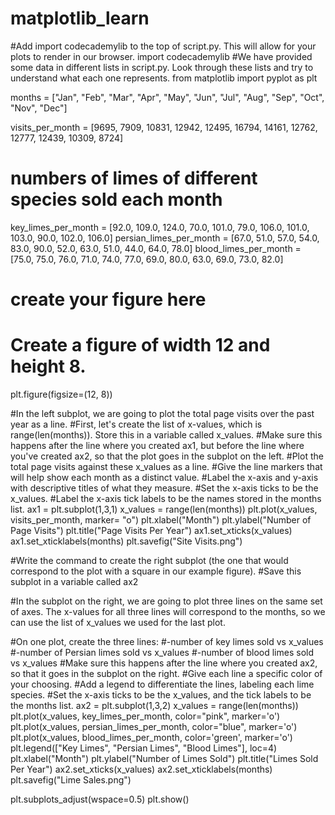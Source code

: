 # matplotlib_learn
#Add import codecademylib to the top of script.py. This will allow for your plots to render in our browser.
import codecademylib
#We have provided some data in different lists in script.py. Look through these lists and try to understand what each one represents.
from matplotlib import pyplot as plt

months = ["Jan", "Feb", "Mar", "Apr", "May", "Jun", "Jul", "Aug", "Sep", "Oct", "Nov", "Dec"]

visits_per_month = [9695, 7909, 10831, 12942, 12495, 16794, 14161, 12762, 12777, 12439, 10309, 8724]

# numbers of limes of different species sold each month
key_limes_per_month = [92.0, 109.0, 124.0, 70.0, 101.0, 79.0, 106.0, 101.0, 103.0, 90.0, 102.0, 106.0]
persian_limes_per_month = [67.0, 51.0, 57.0, 54.0, 83.0, 90.0, 52.0, 63.0, 51.0, 44.0, 64.0, 78.0]
blood_limes_per_month = [75.0, 75.0, 76.0, 71.0, 74.0, 77.0, 69.0, 80.0, 63.0, 69.0, 73.0, 82.0]


# create your figure here
# Create a figure of width 12 and height 8.
plt.figure(figsize=(12, 8))

#In the left subplot, we are going to plot the total page visits over the past year as a line.
#First, let's create the list of x-values, which is range(len(months)). Store this in a variable called x_values.
#Make sure this happens after the line where you created ax1, but before the line where you've created ax2, so that the plot goes in the subplot on the left.
#Plot the total page visits against these x_values as a line.
#Give the line markers that will help show each month as a distinct value.
#Label the x-axis and y-axis with descriptive titles of what they measure.
#Set the x-axis ticks to be the x_values.
#Label the x-axis tick labels to be the names stored in the months list.
ax1 = plt.subplot(1,3,1)
x_values = range(len(months))
plt.plot(x_values, visits_per_month, marker= "o")
plt.xlabel("Month")
plt.ylabel("Number of Page Visits")
plt.title("Page Visits Per Year")
ax1.set_xticks(x_values)
ax1.set_xticklabels(months)
plt.savefig("Site Visits.png")


#Write the command to create the right subplot (the one that would correspond to the plot with a square in our example figure).
#Save this subplot in a variable called ax2

#In the subplot on the right, we are going to plot three lines on the same set of axes. The x-values for all three lines will correspond to the months, so we can use the list of x_values we used for the last plot.

#On one plot, create the three lines:
#-number of key limes sold vs x_values
#-number of Persian limes sold vs x_values
#-number of blood limes sold vs x_values
#Make sure this happens after the line where you created ax2, so that it goes in the subplot on the right.
#Give each line a specific color of your choosing.
#Add a legend to differentiate the lines, labeling each lime species.
#Set the x-axis ticks to be the x_values, and the tick labels to be the months list.
ax2 = plt.subplot(1,3,2)
x_values = range(len(months))
plt.plot(x_values, key_limes_per_month, color="pink", marker='o')
plt.plot(x_values, persian_limes_per_month, color="blue", marker='o')
plt.plot(x_values, blood_limes_per_month, color='green', marker='o')
plt.legend(["Key Limes", "Persian Limes", "Blood Limes"], loc=4)
plt.xlabel("Month")
plt.ylabel("Number of Limes Sold")
plt.title("Limes Sold Per Year")
ax2.set_xticks(x_values)
ax2.set_xticklabels(months)
plt.savefig("Lime Sales.png")

plt.subplots_adjust(wspace=0.5)
plt.show()

